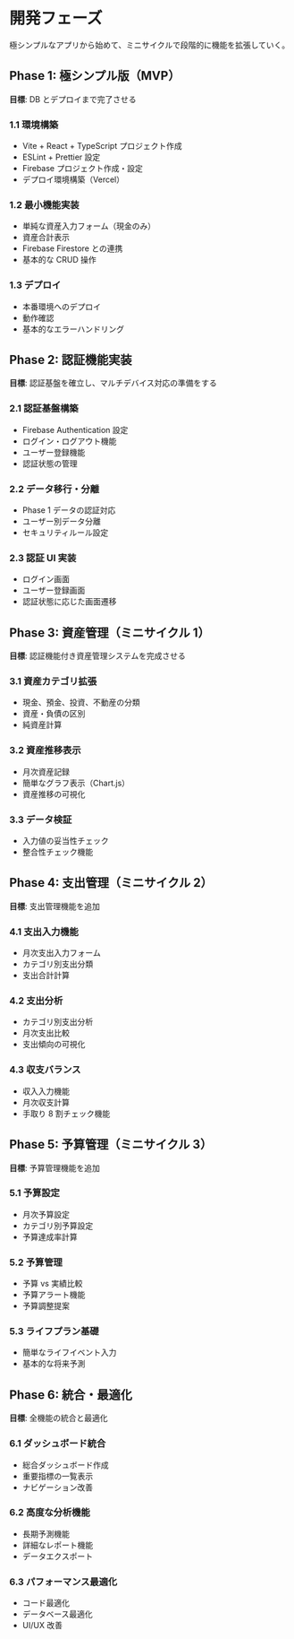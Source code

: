 # 開発フェーズ

極シンプルなアプリから始めて、ミニサイクルで段階的に機能を拡張していく。

## Phase 1: 極シンプル版（MVP）

**目標**: DB とデプロイまで完了させる

### 1.1 環境構築

- Vite + React + TypeScript プロジェクト作成
- ESLint + Prettier 設定
- Firebase プロジェクト作成・設定
- デプロイ環境構築（Vercel）

### 1.2 最小機能実装

- 単純な資産入力フォーム（現金のみ）
- 資産合計表示
- Firebase Firestore との連携
- 基本的な CRUD 操作

### 1.3 デプロイ

- 本番環境へのデプロイ
- 動作確認
- 基本的なエラーハンドリング

## Phase 2: 認証機能実装

**目標**: 認証基盤を確立し、マルチデバイス対応の準備をする

### 2.1 認証基盤構築

- Firebase Authentication 設定
- ログイン・ログアウト機能
- ユーザー登録機能
- 認証状態の管理

### 2.2 データ移行・分離

- Phase 1 データの認証対応
- ユーザー別データ分離
- セキュリティルール設定

### 2.3 認証 UI 実装

- ログイン画面
- ユーザー登録画面
- 認証状態に応じた画面遷移

## Phase 3: 資産管理（ミニサイクル 1）

**目標**: 認証機能付き資産管理システムを完成させる

### 3.1 資産カテゴリ拡張

- 現金、預金、投資、不動産の分類
- 資産・負債の区別
- 純資産計算

### 3.2 資産推移表示

- 月次資産記録
- 簡単なグラフ表示（Chart.js）
- 資産推移の可視化

### 3.3 データ検証

- 入力値の妥当性チェック
- 整合性チェック機能

## Phase 4: 支出管理（ミニサイクル 2）

**目標**: 支出管理機能を追加

### 4.1 支出入力機能

- 月次支出入力フォーム
- カテゴリ別支出分類
- 支出合計計算

### 4.2 支出分析

- カテゴリ別支出分析
- 月次支出比較
- 支出傾向の可視化

### 4.3 収支バランス

- 収入入力機能
- 月次収支計算
- 手取り 8 割チェック機能

## Phase 5: 予算管理（ミニサイクル 3）

**目標**: 予算管理機能を追加

### 5.1 予算設定

- 月次予算設定
- カテゴリ別予算設定
- 予算達成率計算

### 5.2 予算管理

- 予算 vs 実績比較
- 予算アラート機能
- 予算調整提案

### 5.3 ライフプラン基礎

- 簡単なライフイベント入力
- 基本的な将来予測

## Phase 6: 統合・最適化

**目標**: 全機能の統合と最適化

### 6.1 ダッシュボード統合

- 総合ダッシュボード作成
- 重要指標の一覧表示
- ナビゲーション改善

### 6.2 高度な分析機能

- 長期予測機能
- 詳細なレポート機能
- データエクスポート

### 6.3 パフォーマンス最適化

- コード最適化
- データベース最適化
- UI/UX 改善
